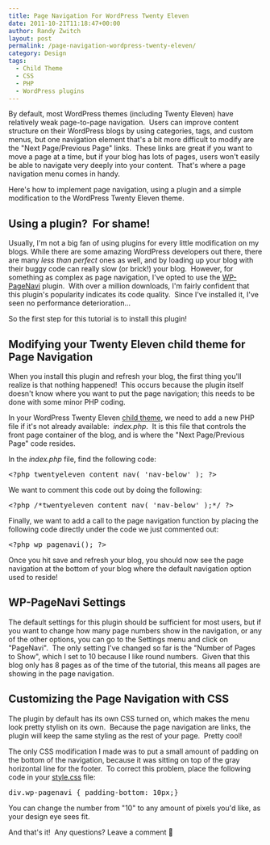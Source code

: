 ```yaml
---
title: Page Navigation For WordPress Twenty Eleven
date: 2011-10-21T11:18:47+00:00
author: Randy Zwitch
layout: post
permalink: /page-navigation-wordpress-twenty-eleven/
category: Design
tags:
  - Child Theme
  - CSS
  - PHP
  - WordPress plugins
---
```

By default, most WordPress themes (including Twenty Eleven) have relatively weak page-to-page navigation.  Users can improve content structure on their WordPress blogs by using categories, tags, and custom menus, but one navigation element that's a bit more difficult to modify are the "Next Page/Previous Page" links.  These links are great if you want to move a page at a time, but if your blog has lots of pages, users won't easily be able to navigate very deeply into your content.  That's where a page navigation menu comes in handy.

Here's how to implement page navigation, using a plugin and a simple modification to the WordPress Twenty Eleven theme.



## Using a plugin?  For shame!

Usually, I'm not a big fan of using plugins for every little modification on my blogs. While there are some amazing WordPress developers out there, there are many _less than perfect_ ones as well, and by loading up your blog with their buggy code can really slow (or brick!) your blog.  However, for something as complex as page navigation, I've opted to use the [WP-PageNavi](http://wordpress.org/extend/plugins/wp-pagenavi/ "WordPress Page Navigation plugin") plugin.  With over a million downloads, I'm fairly confident that this plugin's popularity indicates its code quality.  Since I've installed it, I've seen no performance deterioration...

So the first step for this tutorial is to install this plugin!





## Modifying your Twenty Eleven child theme for Page Navigation

When you install this plugin and refresh your blog, the first thing you'll realize is that nothing happened!  This occurs because the plugin itself doesn't know where you want to put the page navigation; this needs to be done with some minor PHP coding.

In your WordPress Twenty Eleven [child theme](http://randyzwitch.com/tag/child-theme/ "Child Theme posts"), we need to add a new PHP file if it's not already available:  _index.php_.  It is this file that controls the front page container of the blog, and is where the "Next Page/Previous Page" code resides.

In the _index.php_ file, find the following code:

<pre>&lt;?php twentyeleven_content_nav( 'nav-below' ); ?&gt;</pre>

We want to comment this code out by doing the following:

<pre>&lt;?php /*twentyeleven_content_nav( 'nav-below' );*/ ?&gt;</pre>

Finally, we want to add a call to the page navigation function by placing the following code directly under the code we just commented out:

<pre>&lt;?php wp_pagenavi(); ?&gt;</pre>

Once you hit save and refresh your blog, you should now see the page navigation at the bottom of your blog where the default navigation option used to reside!

## WP-PageNavi Settings

The default settings for this plugin should be sufficient for most users, but if you want to change how many page numbers show in the navigation, or any of the other options, you can go to the Settings menu and click on "PageNavi".  The only setting I've changed so far is the "Number of Pages to Show", which I set to 10 because I like round numbers.  Given that this blog only has 8 pages as of the time of the tutorial, this means all pages are showing in the page navigation.

## Customizing the Page Navigation with CSS

The plugin by default has its own CSS turned on, which makes the menu look pretty stylish on its own.  Because the page navigation are links, the plugin will keep the same styling as the rest of your page.  Pretty cool!

The only CSS modification I made was to put a small amount of padding on the bottom of the navigation, because it was sitting on top of the gray horizontal line for the footer.  To correct this problem, place the following code in your [style.css](http://randyzwitch.com/2011/07/twenty-eleven-child-theme-creating-css-file/ "Creating Custom CSS file") file:

<pre>div.wp-pagenavi { padding-bottom: 10px;}</pre>

You can change the number from "10" to any amount of pixels you'd like, as your design eye sees fit.

And that's it!  Any questions? Leave a comment 🙂
